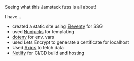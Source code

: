 Seeing what this Jamstack fuss is all about!

I have...
- created a static site using [Eleventy](https://www.11ty.dev/) for SSG
- used [Nunjucks](https://mozilla.github.io/nunjucks/) for templating
- [dotenv](https://www.npmjs.com/package/dotenv) for env. vars
- used Lets Encrypt to generate a certificate for localhost
- Used [Axios](https://github.com/axios/axios) to fetch data
- [Netlify](https://www.netlify.com/jamstack/) for CI/CD build and hosting